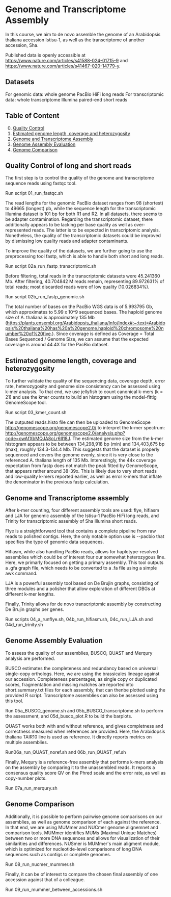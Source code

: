 # Genome and Transcriptome Assembly

In this course, we aim to de novo assemble the genome of an Arabidopsis thaliana accession Istisu-1, as well as the transcriptome of another accession, Sha. 

Published data is openly accessible at https://www.nature.com/articles/s41588-024-01715-9 and https://www.nature.com/articles/s41467-020-14779-y. 

## Datasets 

For genomic data: whole genome PacBio HiFi long reads
For transcriptomic data: whole transcriptome Illumina paired-end short reads

## Table of Content

0. [Quality Control](#quality-control-of-long-and-short-reads)
1. [Estimated genome length, coverage and heterozygosity](#estimated-genome-length-coverage-heterozygosity)
2. [Genome and Transcriptome Assembly](#genome-and-transcriptome-assembly)
3. [Genome Assembly Evaluation](#genome-assembly-evaluation)
4. [Genome Comparison](#genome-comparison)

## Quality Control of long and short reads

The first step is to control the quality of the genome and transcriptome sequence reads using fastqc tool. 

Run script 01_run_fastqc.sh

The read lengths for the genomic PacBio dataset ranges from 98 (shortest) to 49665 (longest) pb, while the sequence length for the transcriptomic Illumina dataset is 101 bp for both R1 and R2. 
In all datasets, there seems to be adapter contamination. Regarding the transcriptomic dataset, there additionally appears to be lacking per base quality as well as over-represented reads. The latter is to be expected in transcriptomic analysis. 
Nonetheless, the quality of the transcriptomic datasets could be improved by dismissing low quality reads and adapter contaminants. 

To improve the quality of the datasets, we are further going to use the preprocessing tool fastp, which is able to handle both short and long reads. 

Run script 02a_run_fastp_transcriptomic.sh

Before filtering, total reads in the transcriptomic datasets were 45.241360 Mb. After filtering, 40.704842 M reads remain, representing 89.972631% of total reads; most discarded reads were of low quality (10.026834%). 

Run script 02b_run_fastp_genomic.sh

The total number of bases on the PacBio WGS data is of 5.993795 Gb, which approximates to 5.99 x 10^9 sequenced bases.
The haploid genome size of A. thaliana is approximately 135 Mb (https://plants.ensembl.org/Arabidopsis_thaliana/Info/Index#:~:text=Arabidopsis%20thaliana%20has%20a%20genome,haploid%20chromosome%20number%20of%20five.). Since coverage is defined as Coverage = Total Bases Sequenced / Genome Size, we can assume that the expected coverage is around 44.4X for the PacBio dataset. 

## Estimated genome length, coverage and heterozygosity

To further validate the quality of the sequencing data, coverage depth, error rate, heterozygosity and genome size consistency can be assessed using k-mer analysis. 
To that end, we use jellyfish to count canonical k-mers (k = 21) and use the kmer counts to build an histogram using the model-fittig GenomeScope tool. 

Run script 03_kmer_count.sh

The outputed reads.histo file can then be uploaded to GenomeScope http://genomescope.org/genomescope2.0/ to interpret the k-mer spectrum: http://genomescope.org/genomescope2.0/analysis.php?code=owAfXbMQJA8oLr6II18J. 
The estimated genome size from the k-mer histogram appears to be between 134,298,918 bp (min) and 134,403,675 bp (max), roughly 134.3-134.4 Mb. This suggests that the dataset is properly sequenced and covers the genome evenly, since it is very close to the referenced A. thaliana length of 135 Mb. 
Interestingly, the 44x coverage expectation from fastp does not match the peak fitted by GenomeScope, that appears rather around 38-39x. This is likely due to very short reads and low-quality k-mers reported earlier, as well as error k-mers that inflate the denominator in the previous fastp calculation. 

## Genome and Transcriptome assembly

After k-mer counting, four different assembly tools are used: flye, hifiasm and LJA for genomic assembly of the Istisu-1 PacBio HiFi long reads, and Trinity for transcriptomic assembly of Sha Illumina short reads. 

Flye is a straightforward tool that contains a complete pipeline from raw reads to polished contigs. Here, the only notable option use is --pacbio that specifies the type of genomic data sequences. 

Hifiasm, while also handling PacBio reads, allows for haplotype-resolved assemblies which could be of interest four our somewhat heterozygous line. Here, we primarly focused on getting a primary assembly. This tool outputs a .gfa graph file, which needs to be converted to a .fa file using a simple awk command. 

LJA is a powerful assembly tool based on De Brujin graphs, consisting of three modules and a polisher that allow exploration of different DBGs at different k-mer lengths. 

Finally, Trinity allows for de novo transcriptomic assembly by constructing De Brujin graphs per genes. 

Run scripts 04_a_runflye.sh, 04b_run_hifiasm.sh, 04c_run_LJA.sh and 04d_run_trinity.sh

## Genome Assembly Evaluation

To assess the quality of our assemblies, BUSCO, QUAST and Merqury analysis are performed. 

BUSCO estimates the completeness and redundancy based on universal single-copy orthologs. Here, we are using the brassicales lineage against our accession. Completeness percentages, as single copy or duplicated scores, fragmentation and missing matches are reported into short.summary.txt files for each assembly, that can  thenbe plotted using the provided R script. Transcriptome assemblies can also be assessed using this tool. 

Run 05a_BUSCO_genome.sh and 05b_BUSCO_transcriptome.sh to perform the assessment, and 05d_busco_plot.R to build the barplots.

QUAST works both with and without reference, and gives completness and correctness measured when references are provided. Here, the Arabidopsis thaliana TAIR10 line is used as reference. It directly reports metrics on multiple assemblies. 

Run06a_run_QUAST_noref.sh and 06b_run_QUAST_ref.sh

Finally, Mequry is a reference-free assembly that performs k-mers analysis on the assembly by comparing it to the unassembled reads. It reports a consensus quality score QV on the Phred scale and the error rate, as well as copy-number plots. 

Run 07a_run_merqury.sh

## Genome Comparison

Additionally, it is possible to perform pairwise genome comparisons on our assemblies, as well as genome comparison of each against the reference. In that end, we are using MUMmer and NUCmer genome alignemnet and comparison tools. MUMmer identifies MUMs (Maximal Unique Matches) between two or more DNA sequences and allows for visualization of their similarities and differences. 
NUSmer is MUMmer's main aligment module, which is optimized for nucleotide-level comparisons of long DNA sequences such as contigs or complete genomes. 

Run 08_run_nucmer_mummer.sh

Finally, it can be of interest to compare the chosen final assembly of one accession against that of a colleague. 

Run 09_run_mummer_between_accessions.sh


